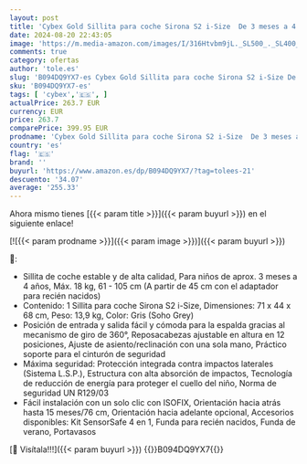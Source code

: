 ```yaml
---
layout: post
title: 'Cybex Gold Sillita para coche Sirona S2 i-Size  De 3 meses a 4 años aprox  Máx. 18 kg  Compatible con SensorSafe  Gris  Soho Grey '
date: 2024-08-20 22:43:05
image: 'https://m.media-amazon.com/images/I/316Htvbm9jL._SL500_._SL400_.jpg'
comments: true
category: ofertas
author: 'tole.es'
slug: 'B094DQ9YX7-es Cybex Gold Sillita para coche Sirona S2 i-Size De 3 meses...'
sku: 'B094DQ9YX7-es'
tags: [ 'cybex','🇪🇸', ]
actualPrice: 263.7 EUR
currency: EUR
price: 263.7
comparePrice: 399.95 EUR
prodname: 'Cybex Gold Sillita para coche Sirona S2 i-Size  De 3 meses a 4 años aprox  Máx. 18 kg  Compatible con SensorSafe  Gris  Soho Grey '
country: 'es'
flag: '🇪🇸'
brand: ''
buyurl: 'https://www.amazon.es/dp/B094DQ9YX7/?tag=tolees-21'
descuento: '34.07'
average: '255.33'
---
```


Ahora mismo tienes [{{< param title >}}]({{< param buyurl >}}) en el siguiente enlace!

[![{{< param prodname >}}]({{< param image >}})]({{< param buyurl >}})

🔎:

- Sillita de coche estable y de alta calidad, Para niños de aprox. 3 meses a 4 años, Máx. 18 kg, 61 - 105 cm (A partir de 45 cm con el adaptador para recién nacidos)
- Contenido: 1 Sillita para coche Sirona S2 i-Size, Dimensiones: 71 x 44 x 68 cm, Peso: 13,9 kg, Color: Gris (Soho Grey)
- Posición de entrada y salida fácil y cómoda para la espalda gracias al mecanismo de giro de 360°, Reposacabezas ajustable en altura en 12 posiciones, Ajuste de asiento/reclinación con una sola mano, Práctico soporte para el cinturón de seguridad
- Máxima seguridad: Protección integrada contra impactos laterales (Sistema L.S.P.), Estructura con alta absorción de impactos, Tecnología de reducción de energía para proteger el cuello del niño, Norma de seguridad UN R129/03
- Fácil instalación con un solo clic con ISOFIX, Orientación hacia atrás hasta 15 meses/76 cm, Orientación hacia adelante opcional, Accesorios disponibles: Kit SensorSafe 4 en 1, Funda para recién nacidos, Funda de verano, Portavasos

[🛒 Visítala!!!]({{< param buyurl >}})
{{<world>}}B094DQ9YX7{{</world>}}

